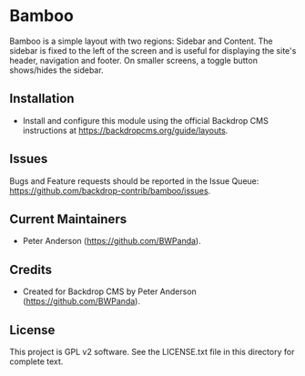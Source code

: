Bamboo
======

Bamboo is a simple layout with two regions: Sidebar and Content. The sidebar is
fixed to the left of the screen and is useful for displaying the site's header,
navigation and footer. On smaller screens, a toggle button shows/hides the
sidebar.

Installation
------------

- Install and configure this module using the official Backdrop CMS instructions
  at https://backdropcms.org/guide/layouts.

Issues
------

Bugs and Feature requests should be reported in the Issue Queue:
https://github.com/backdrop-contrib/bamboo/issues.

Current Maintainers
-------------------

- Peter Anderson (https://github.com/BWPanda).

Credits
-------

- Created for Backdrop CMS by Peter Anderson (https://github.com/BWPanda).

License
-------

This project is GPL v2 software. See the LICENSE.txt file in this directory for
complete text.
